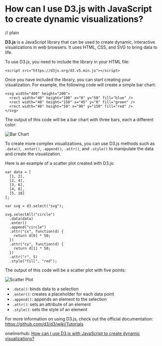 # How can I use D3.js with JavaScript to create dynamic visualizations?
// plain

**D3.js** is a JavaScript library that can be used to create dynamic, interactive visualizations in web browsers. It uses HTML, CSS, and SVG to bring data to life.

To use D3.js, you need to include the library in your HTML file:
```
<script src="https://d3js.org/d3.v5.min.js"></script>
```

Once you have included the library, you can start creating your visualization. For example, the following code will create a simple bar chart:
```
<svg width="400" height="200">
  <rect width="40" height="100" x="0" y="50" fill="blue" />
  <rect width="40" height="150" x="45" y="0" fill="green" />
  <rect width="40" height="50" x="90" y="150" fill="red" />
</svg>
```

The output of this code will be a bar chart with three bars, each a different color:

![Bar Chart](https://i.imgur.com/2A6xYQ3.png)

To create more complex visualizations, you can use D3.js methods such as `.data()`, `.enter()`, `.append()`, `.attr()`, and `.style()` to manipulate the data and create the visualization.

Here is an example of a scatter plot created with D3.js:
```
var data = [
  [1, 2],
  [2, 4],
  [3, 6],
  [4, 8],
  [5, 10]
];

var svg = d3.select("svg");

svg.selectAll("circle")
  .data(data)
  .enter()
  .append("circle")
  .attr("cx", function(d) {
    return d[0] * 50;
  })
  .attr("cy", function(d) {
    return d[1] * 50;
  })
  .attr("r", 5)
  .style("fill", "red");
```

The output of this code will be a scatter plot with five points:

![Scatter Plot](https://i.imgur.com/f7f6TpE.png)

- `.data()`: binds data to a selection
- `.enter()`: creates a placeholder for each data point
- `.append()`: appends an element to the selection
- `.attr()`: sets an attribute of an element
- `.style()`: sets the style of an element

For more information on using D3.js, check out the official documentation: https://github.com/d3/d3/wiki/Tutorials

onelinerhub: [How can I use D3.js with JavaScript to create dynamic visualizations?](https://onelinerhub.com/javascript-d3/how-can-i-use-d--js-with-javascript-to-create-dynamic-visualizations)